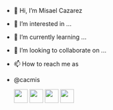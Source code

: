- 👋 Hi, I’m Misael Cazarez
- 👀 I’m interested in ...
- 🌱 I’m currently learning ...
- 💞️ I’m looking to collaborate on ...
- 📫 How to reach me as 
- @cacmis                                  
  <p align="left"> <a href="https://www.youtube.com/c/cacmis" target="_blank" rel="noreferrer"><img src="https://raw.githubusercontent.com/danielcranney/readme-generator/main/public/icons/socials/youtube.svg" width="32" height="32" /></a>
  <a href="https://www.linkedin.com/in/misaelcazarez" target="_blank" rel="noreferrer"><img src="https://raw.githubusercontent.com/danielcranney/readme-generator/main/public/icons/socials/linkedin.svg" width="32" height="32" /></a>
  <a href="https://www.twitter.com/cacmis" target="_blank" rel="noreferrer"><img src="https://raw.githubusercontent.com/danielcranney/readme-generator/main/public/icons/socials/twitter.svg" width="32" height="32" /></a>
  <a href="https://www.twitter.com/cacmis" target="_blank" rel="noreferrer"><img src="https://raw.githubusercontent.com/danielcranney/readme-generator/main/public/icons/socials/twitch.svg" width="32" height="32" /></a>
 
  </p>
